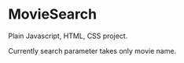 # MovieSearch
Plain Javascript, HTML, CSS project.

Currently search parameter takes only movie name.
